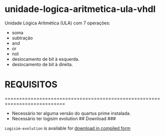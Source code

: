 # unidade-logica-aritmetica-ula-vhdl #
Unidade Lógica Aritmética (ULA) com 7 operações: 


* soma
* subtração
*  and
*  or
*  not
*  deslocamento de bit à esquerda.
*  deslocamento de bit à direita.
# REQUISITOS #

===========================================================================

* Necessário ter alguma versão do quartus prime instalada.
* Necessário ter logisim evolution ## Download ###

`Logisim-evolution` is available for
[download in compiled form](https://github.com/logisim-evolution/logisim-evolution/releases)
